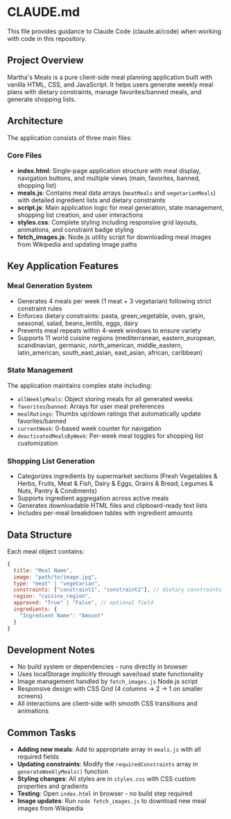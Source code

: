 # CLAUDE.md

This file provides guidance to Claude Code (claude.ai/code) when working with code in this repository.

## Project Overview

Martha's Meals is a pure client-side meal planning application built with vanilla HTML, CSS, and JavaScript. It helps users generate weekly meal plans with dietary constraints, manage favorites/banned meals, and generate shopping lists.

## Architecture

The application consists of three main files:

### Core Files
- **index.html**: Single-page application structure with meal display, navigation buttons, and multiple views (main, favorites, banned, shopping list)
- **meals.js**: Contains meal data arrays (`meatMeals` and `vegetarianMeals`) with detailed ingredient lists and dietary constraints 
- **script.js**: Main application logic for meal generation, state management, shopping list creation, and user interactions
- **styles.css**: Complete styling including responsive grid layouts, animations, and constraint badge styling
- **fetch_images.js**: Node.js utility script for downloading meal images from Wikipedia and updating image paths

## Key Application Features

### Meal Generation System
- Generates 4 meals per week (1 meat + 3 vegetarian) following strict constraint rules
- Enforces dietary constraints: pasta, green_vegetable, oven, grain, seasonal, salad, beans_lentils, eggs, dairy
- Prevents meal repeats within 4-week windows to ensure variety
- Supports 11 world cuisine regions (mediterranean, eastern_european, scandinavian, germanic, north_american, middle_eastern, latin_american, south_east_asian, east_asian, african, caribbean)

### State Management
The application maintains complex state including:
- `allWeeklyMeals`: Object storing meals for all generated weeks
- `favorites`/`banned`: Arrays for user meal preferences  
- `mealRatings`: Thumbs up/down ratings that automatically update favorites/banned
- `currentWeek`: 0-based week counter for navigation
- `deactivatedMealsByWeek`: Per-week meal toggles for shopping list customization

### Shopping List Generation
- Categorizes ingredients by supermarket sections (Fresh Vegetables & Herbs, Fruits, Meat & Fish, Dairy & Eggs, Grains & Bread, Legumes & Nuts, Pantry & Condiments)
- Supports ingredient aggregation across active meals
- Generates downloadable HTML files and clipboard-ready text lists
- Includes per-meal breakdown tables with ingredient amounts

## Data Structure

Each meal object contains:
```javascript
{
  title: "Meal Name",
  image: "path/to/image.jpg", 
  type: "meat" | "vegetarian",
  constraints: ["constraint1", "constraint2"], // dietary constraints
  region: "cuisine_region",
  approved: "True" | "False", // optional field
  ingredients: {
    "Ingredient Name": "Amount"
  }
}
```

## Development Notes

- No build system or dependencies - runs directly in browser
- Uses localStorage implicitly through save/load state functionality  
- Image management handled by `fetch_images.js` Node.js script
- Responsive design with CSS Grid (4 columns → 2 → 1 on smaller screens)
- All interactions are client-side with smooth CSS transitions and animations

## Common Tasks

- **Adding new meals**: Add to appropriate array in `meals.js` with all required fields
- **Updating constraints**: Modify the `requiredConstraints` array in `generateWeeklyMeals()` function
- **Styling changes**: All styles are in `styles.css` with CSS custom properties and gradients
- **Testing**: Open `index.html` in browser - no build step required
- **Image updates**: Run `node fetch_images.js` to download new meal images from Wikipedia